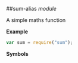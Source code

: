 <a name="module_sum-alias"></a>
##sum-alias *module*

A simple maths function

  
**Example**  
```js
var sum = require("sum");
```
**Symbols**  


